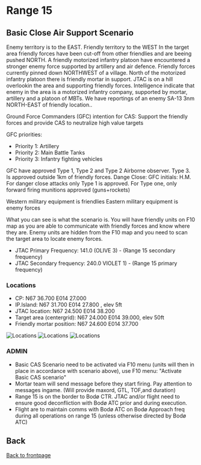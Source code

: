 # Range 15

## Basic Close Air Support Scenario
Enemy territory is to the EAST. Friendly territory to the WEST
In the target area friendly forces have been cut-off from other friendlies and are beeing pushed NORTH. A friendly motorized infantry platoon have 
encountered a stronger enemy force supported by artillery and air defence. Friendly forces currently pinned down NORTHWEST of a village. North of the motorized
infantry platoon there is friendly mortar in support. JTAC is on a hill overlookin the area and supporting friendly forces.
Intelligence indicate that  enemy in the area is a motorized infantry company, supported by  mortar, artillery and a platoon of MBTs.
We have reportings of an enemy SA-13 3nm NORTH-EAST of friendly location..

Ground Force Commanders (GFC) intention for CAS: Support the friendly forces and provide CAS to neutralize high value targets

GFC priorities:
- Priority 1: Artillery
- Priority 2: Main Battle Tanks
- Priority 3: Infantry fighting vehicles

GFC have approved Type 1, Type 2 and Type 2 Airborne observer. Type 3. Is approved outside 1km of friendly forces.
Dange Close: GFC initials: H.M. For danger close attacks only Type 1 is approved. For Type one, only forward firing munitions approved (guns+rockets)


Western military equipment is friendlies
Eastern military equipment is enemy forces

What you can see is what the scenario is. You will have friendly units on F10 map as you are able to communicate with friendly forces
and know where they are. Enemy units are hidden from the F10 map and you need to scan the target area to locate enemy forces.

- JTAC Primary Frequency: 141.0 (OLIVE 3) - (Range 15 secondary frequency) 
- JTAC Secondary frequency:  240.0 VIOLET 1) - (Range 15 primary frequency)  


### Locations
- CP: N67 36.700 E014 27.000
- IP.Island:  N67 31.700 E014 27.800 , elev 5ft
- JTAC location: N67 24.500 E014 38.200
- Target area (centergrid): N67 24.000 E014 39.000, elev 50ft
- Friendly mortar position: N67 24.600 E014 37.700

![Locations](/TRMA-Brief/GRAPHICS/Range13_map.PNG)
![Locations](/TRMA-Brief/GRAPHICS/Range13_map_blue_units.PNG)
![Locations](/TRMA-Brief/GRAPHICS/Range13_map_blue_units_zoom.PNG)


### ADMIN
- Basic CAS Scenario  need to be activated via F10 menu (units will then in place in accordance with scenario above), use F10 menu: "Activate Basic CAS scenario"
- Mortar team will send message before they start firing. Pay attention to messages ingame. (Will provide maxord, GTL, TOF,and duration)
- Range 15 is on the border to Bodø CTR. JTAC and/or flight need to ensure good deconfliction with Bodø ATC prior and during execution.
- Flight are to maintain comms with Bodø ATC on Bodø Approach freq during all operations on range 15 (unless otherwise directed by Bodø ATC)




## Back
[Back to frontpage](https://132nd-vwing.github.io/TRMA-Brief/)

